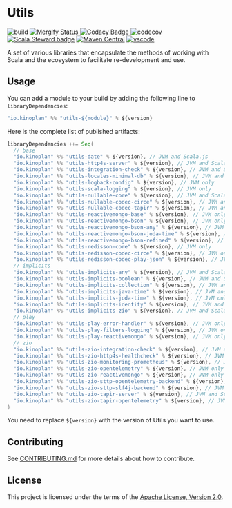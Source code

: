 # Utils

![build](https://github.com/kinoplan/utils/workflows/build/badge.svg)
[![Mergify Status](https://img.shields.io/endpoint.svg?url=https://api.mergify.com/v1/badges/kinoplan/utils?style=flat)](https://mergify.com)
[![Codacy Badge](https://app.codacy.com/project/badge/Grade/f9bc01e85f7045e886bb3ad92ebaf081)](https://www.codacy.com/gh/kinoplan/utils/dashboard?utm_source=github.com\&utm_medium=referral\&utm_content=kinoplan/utils\&utm_campaign=Badge_Grade)
[![codecov](https://codecov.io/gh/kinoplan/utils/branch/main/graph/badge.svg?token=O6X248F7TZ)](https://codecov.io/gh/kinoplan/utils)
[![Scala Steward badge](https://img.shields.io/badge/Scala_Steward-helping-blue.svg?style=flat\&logo=data:image/png;base64,iVBORw0KGgoAAAANSUhEUgAAAA4AAAAQCAMAAAARSr4IAAAAVFBMVEUAAACHjojlOy5NWlrKzcYRKjGFjIbp293YycuLa3pYY2LSqql4f3pCUFTgSjNodYRmcXUsPD/NTTbjRS+2jomhgnzNc223cGvZS0HaSD0XLjbaSjElhIr+AAAAAXRSTlMAQObYZgAAAHlJREFUCNdNyosOwyAIhWHAQS1Vt7a77/3fcxxdmv0xwmckutAR1nkm4ggbyEcg/wWmlGLDAA3oL50xi6fk5ffZ3E2E3QfZDCcCN2YtbEWZt+Drc6u6rlqv7Uk0LdKqqr5rk2UCRXOk0vmQKGfc94nOJyQjouF9H/wCc9gECEYfONoAAAAASUVORK5CYII=)](https://scala-steward.org)
[![Maven Central](https://img.shields.io/maven-central/v/io.kinoplan/utils-implicits-collection_2.13.svg?label=Maven%20Central)](https://central.sonatype.com/search?q=utils-&smo=true&namespace=io.kinoplan)
[![vscode](https://img.shields.io/static/v1?logo=visualstudiocode&label=&message=Open%20in%20Visual%20Studio%20Code&labelColor=2c2c32&color=007acc&logoColor=007acc)](https://open.vscode.dev/kinoplan/utils)


A set of various libraries that encapsulate the methods of working with Scala and the ecosystem
to facilitate re-development and use.

## Usage

You can add a module to your build by adding the following line to `libraryDependencies`:

```scala
"io.kinoplan" %% "utils-${module}" % ${version}
```

Here is the complete list of published artifacts:

```scala
libraryDependencies ++= Seq(
  // base
  "io.kinoplan" %% "utils-date" % ${version}, // JVM and Scala.js
  "io.kinoplan" %% "utils-http4s-server" % ${version}, // JVM and Scala.js
  "io.kinoplan" %% "utils-integration-check" % ${version}, // JVM and Scala.js
  "io.kinoplan" %% "utils-locales-minimal-db" % ${version}, // JVM and Scala.js
  "io.kinoplan" %% "utils-logback-config" % ${version}, // JVM only
  "io.kinoplan" %% "utils-scala-logging" % ${version}, // JVM only
  "io.kinoplan" %% "utils-nullable-core" % ${version}, // JVM and Scala.js
  "io.kinoplan" %% "utils-nullable-codec-circe" % ${version}, // JVM and Scala.js
  "io.kinoplan" %% "utils-nullable-codec-tapir" % ${version}, // JVM and Scala.js
  "io.kinoplan" %% "utils-reactivemongo-base" % ${version}, // JVM only
  "io.kinoplan" %% "utils-reactivemongo-bson" % ${version}, // JVM only
  "io.kinoplan" %% "utils-reactivemongo-bson-any" % ${version}, // JVM only
  "io.kinoplan" %% "utils-reactivemongo-bson-joda-time" % ${version}, // JVM only
  "io.kinoplan" %% "utils-reactivemongo-bson-refined" % ${version}, // JVM only
  "io.kinoplan" %% "utils-redisson-core" % ${version}, // JVM only
  "io.kinoplan" %% "utils-redisson-codec-circe" % ${version}, // JVM only
  "io.kinoplan" %% "utils-redisson-codec-play-json" % ${version}, // JVM only
  // implicits
  "io.kinoplan" %% "utils-implicits-any" % ${version}, // JVM and Scala.js
  "io.kinoplan" %% "utils-implicits-boolean" % ${version}, // JVM and Scala.js
  "io.kinoplan" %% "utils-implicits-collection" % ${version}, // JVM and Scala.js
  "io.kinoplan" %% "utils-implicits-java-time" % ${version}, // JVM and Scala.js
  "io.kinoplan" %% "utils-implicits-joda-time" % ${version}, // JVM only
  "io.kinoplan" %% "utils-implicits-identity" % ${version}, // JVM and Scala.js
  "io.kinoplan" %% "utils-implicits-zio" % ${version}, // JVM and Scala.js
  // play
  "io.kinoplan" %% "utils-play-error-handler" % ${version}, // JVM only
  "io.kinoplan" %% "utils-play-filters-logging" % ${version}, // JVM only
  "io.kinoplan" %% "utils-play-reactivemongo" % ${version}, // JVM only
  // zio
  "io.kinoplan" %% "utils-zio-integration-check" % ${version}, // JVM and Scala.js
  "io.kinoplan" %% "utils-zio-http4s-healthcheck" % ${version}, // JVM only
  "io.kinoplan" %% "utils-zio-monitoring-prometheus" % ${version}, // JVM only
  "io.kinoplan" %% "utils-zio-opentelemetry" % ${version}, // JVM only
  "io.kinoplan" %% "utils-zio-reactivemongo" % ${version}, // JVM only
  "io.kinoplan" %% "utils-zio-sttp-opentelemetry-backend" % ${version}, // JVM only
  "io.kinoplan" %% "utils-zio-sttp-slf4j-backend" % ${version}, // JVM only
  "io.kinoplan" %% "utils-zio-tapir-server" % ${version}, // JVM and Scala.js
  "io.kinoplan" %% "utils-zio-tapir-opentelemetry" % ${version}, // JVM and Scala.js
)
```

You need to replace `${version}` with the version of Utils you want to use.

## Contributing

See [CONTRIBUTING.md](/CONTRIBUTING.md) for more details about how to contribute.

## License

This project is licensed under the terms of the [Apache License, Version 2.0](/LICENSE).
